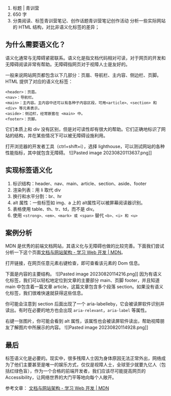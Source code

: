 1. 标题 | 青训营
2. 650 字
3. 分类阅读、标签青训营笔记、创作话题青训营笔记创作活动
分析一些实际网站的 HTML 结构，对比非语义化标签的差异；

## 为什么需要语义化？
语义化通常与无障碍紧密联系。语义化是指文档代码相对可读，对于网页的开发和无障碍阅读非常有帮助。无障碍指网页对于视障人士是友好的。

一般来说网站网页都包含以下几部分：页眉、导航栏、主内容、侧边栏、页脚。HTML 提供了对应的语义化标签：
```
<header>：页眉。
<nav>：导航栏。
<main>：主内容。主内容中还可以有各种子内容区段，可用<article>、<section> 和 <div> 等元素表示。
<aside>：侧边栏，经常嵌套在 <main> 中。
<footer>：页脚。
```

它们本质上和 div 没有区别，但是对可读性却有很大的帮助。它们正确地标识了网站的结构，并在某些情况下可以被无障碍设施利用。

打开浏览器的开发者工具（ctrl+shift+i），选择 lighthouse，可以测试网站的各种性能指标，其中就包含无障碍。
![[Pasted image 20230820113637.png]]

## 实现标签语义化
1. 标识结构：header、nav、main、article、section、aside、footer
2. 渲染列表：用 li 取代 div
3. 换行和水平分割：br、hr
4. alt 属性：一些标签如 img、a 上的 alt属性可以被屏幕阅读器识别。
5. 表格使用 table、th、tr、td，而不是 div。
6. 使用 `<strong>、<em>、<mark> 或 <span>` 替代 `<b>、<i> 和 <u>`

## 案例分析
MDN 是优秀的前端文档网站，其语义化与无障碍也做的比较完善。下面我们尝试分析一下这个页面[文档与网站架构 - 学习 Web 开发 | MDN](https://developer.mozilla.org/zh-CN/docs/Learn/HTML/Introduction_to_HTML/Document_and_website_structure)。

打开链接，在网页任意元素右键检查，即可查看该元素的 Dom 信息。

下面是内容的主要结构。
![[Pasted image 20230820114216.png]]
因为有语义化标签，我们可以轻松地定位到文章的主要部分 main、页脚 footer，并且知道 main 中包含着一篇文章 article，这篇文章包含多个段落 section。如果没有语义化标签，我们很难快速就获得这些信息。

你可能会注意到 section 后面出现了一个 aria-labelleby，它会被读屏软件识别并读出。有时在必要的地方也会出现 `aria-relevant`，`aria-label` 等属性。

右键一张图片，你可能会看到 alt 属性，该属性也会被读屏软件读出，帮助视障朋友了解图片中所展示的内容。
![[Pasted image 20230820114928.png]]

## 最后
标签语义化是必要的。现实中，很多残障人士因为身体原因无法正常外出，网络成为了他们主要甚至是唯一的娱乐方式，仅仅是视障人士，全球至少就要九亿人（包括红绿色盲），作为一个合格的前端开发者，我们应该尽可能提高网页的 Accessibility，让网络世界的大门平等地向每个人敞开。

参考文章：
[文档与网站架构 - 学习 Web 开发 | MDN](https://developer.mozilla.org/zh-CN/docs/Learn/HTML/Introduction_to_HTML/Document_and_website_structure)